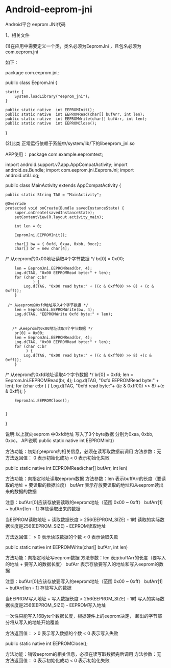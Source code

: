 # Android-eeprom-jni
Android平台 eeprom JNI代码

1、相关文件

(1)在应用中需要定义一个类，类名必须为EepromJni ，且包名必须为 com.eeprom.jni

如下：

package com.eeprom.jni;


public class EepromJni {

    static {
        System.loadLibrary("eeprom_jni");
    }

    public static native  int EEPROMInit();
    public static native  int EEPROMRead(char[] bufArr, int len);
    public static native  int EEPROMWrite(char[] bufArr, int len);
    public static native  int EEPROMClose();

}

(2)此类 正常运行依赖于系统中/system/lib/下的libeeprom_jni.so







APP使用：
package com.example.eepromtest;

import android.support.v7.app.AppCompatActivity;
import android.os.Bundle;
import com.eeprom.jni.EepromJni;
import android.util.Log;

public class MainActivity extends AppCompatActivity {

    public static String TAG = "MainActivity";

    @Override
    protected void onCreate(Bundle savedInstanceState) {
        super.onCreate(savedInstanceState);
        setContentView(R.layout.activity_main);

        int len = 0;

        EepromJni.EEPROMInit();

        char[] bw = { 0xfd, 0xaa, 0xbb, 0xcc};
        char[] br = new char[4];

 /* 从eeprom的0x00地址读取4个字节数据 */
        br[0] = 0x00;

        len = EepromJni.EEPROMRead(br, 4);
        Log.d(TAG, "0x00 EEPROMRead byte:" + len);
        for (char c:br
                ) {
            Log.d(TAG, "0x00 read byte:" + ((c & 0xff00) >> 8) + (c & 0xff));
        }

     /* 从eeprom的0xfd地址写入4个字节数据 */
        len = EepromJni.EEPROMWrite(bw, 4);
        Log.d(TAG, "EEPROMWrite 0xfd byte:" + len);


       /* 从eeprom的0x00地址读取4个字节数据 */
        br[0] = 0x00;
        len = EepromJni.EEPROMRead(br, 4);
        Log.d(TAG, "0x00 EEPROMRead byte:" + len);
        for (char c:br
             ) {
            Log.d(TAG, "0x00 read byte:" + ((c & 0xff00) >> 8) +(c & 0xff));
        }

  /* 从eeprom的0xfd地址读取4个字节数据 */
        br[0] = 0xfd;
        len = EepromJni.EEPROMRead(br, 4);
        Log.d(TAG, "0xfd EEPROMRead byte:" + len);
        for (char c:br
                ) {
            Log.d(TAG, "0xfd read byte:"+ ((c & 0xff00) >> 8) +(c & 0xff));
        }

        EepromJni.EEPROMClose();


    }
}

说明:以上就向eeprom 中0xfd地址 写入了3个byte数据 分别为0xaa, 0xbb, 0xcc。
API说明
 public static native  int EEPROMInit()

方法功能：初始化eeprom的相关信息，必须在读写取数据前调用
方法参数：无
方法返回值：   0  表示初始化成功
< 0  表示初始化失败

public static native  int EEPROMRead(char[] bufArr, int len)

方法功能：向指定地址读取eeprom数据
方法参数：len 表示buffArr的长度（要读取的地址 + 要读取的数据长度）
          bufArr 表示存放要读取的地址和从eeprom读出来的数据的数据 

注意：bufArr[0]应该存放要读取的eeprom地址（范围 0x00 ~ 0xff）
bufArr[1]  ~  bufArr[len - 1] 存放读取出来的数据

当EEPROM读取地址 + 读取数据长度 > 256(EEPROM_SIZE) - 1时
读取的实际数据长度是256(EEPROM_SIZE) - EEPROM读取地址 

方法返回值：  > 0  表示读取数据的个数
< 0  表示读取失败










public static native  int EEPROMWrite(char[] bufArr, int len)

方法功能：向指定地址写eeprom数据
方法参数：len 表示buffArr的长度（要写入的地址 + 要写入的数据长度）
          bufArr 表示存放要写入的地址和写入eeprom的数据

注意：bufArr[0]应该存放要写入的eeprom地址（范围 0x00 ~ 0xff）
bufArr[1]  ~  bufArr[len - 1] 存放写入的数据

当EEPROM写入地址 + 写入数据长度 > 256(EEPROM_SIZE) - 1时
写入的实际数据长度是256(EEPROM_SIZE) - EEPROM写入地址 

一次性只能写入16Byte个数据长度，根据硬件上的eeprom决定，
超出的字节部分将从写入的地址开始覆盖

方法返回值：  > 0  表示写入数据的个数
< 0  表示写入失败

public static native  int EEPROMClose();

方法功能：销毁eeprom的相关信息，必须在读写取数据完后调用
方法参数：无
方法返回值：   0  表示初始化成功
< 0  表示初始化失败

